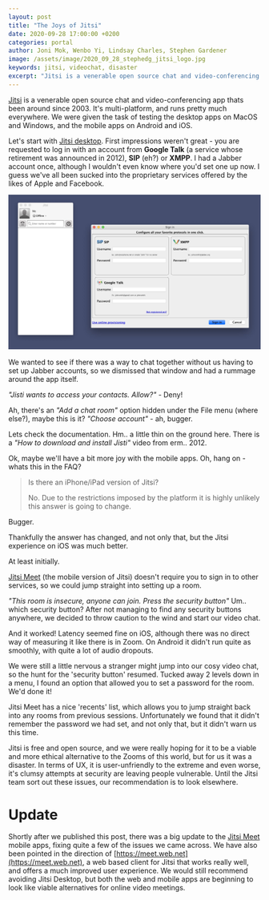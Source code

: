 ```yaml
---
layout: post
title: "The Joys of Jitsi"
date: 2020-09-28 17:00:00 +0200
categories: portal
author: Joni Mok, Wenbo Yi, Lindsay Charles, Stephen Gardener
image: /assets/image/2020_09_28_stephedg_jitsi_logo.jpg
keywords: jitsi, videochat, disaster
excerpt: "Jitsi is a venerable open source chat and video-conferencing app thats been around since 2003. It's multi-platform, and runs pretty much everywhere. We were given the task of testing the desktop apps on MacOS and Windows, and the mobile apps on Android and iOS."
---
```



[Jitsi](https://jitsi.org) is a venerable open source chat and video-conferencing app thats been around since 2003. It's multi-platform, and runs pretty much everywhere. We were given the task of testing the desktop apps on MacOS and Windows, and the mobile apps on Android and iOS.

Let's start with [Jitsi desktop](https://desktop.jitsi.org). First impressions weren't great - you are requested to log in with an account from **Google Talk** (a service whose retirement was announced in 2012), **SIP** (eh?) or **XMPP**. I had a Jabber account once, although I wouldn't even know where you'd set one up now. I guess we've all been sucked into the proprietary services offered by the likes of Apple and Facebook. 

![Jitsi Desktop.](/assets/image/2020_09_28_stephedg_jitsi_1.jpg)

We wanted to see if there was a way to chat together without us having to set up Jabber accounts, so we dismissed that window and had a rummage around the app itself.

_"Jisti wants to access your contacts. Allow?"_ - Deny! 

Ah, there's an _"Add a chat room"_ option hidden under the File menu (where else?), maybe this is it? _"Choose account"_ - ah, bugger.

Lets check the documentation. Hm.. a little thin on the ground here. There is a _"How to download and install Jisti"_ video from erm.. 2012.

Ok, maybe we'll have a bit more joy with the mobile apps. 
Oh, hang on - whats this in the FAQ?

> Is there an iPhone/iPad version of Jitsi?
> 
> No. Due to the restrictions imposed by the platform it is highly unlikely this answer is going to change. 

Bugger.

Thankfully the answer has changed, and not only that, but the Jitsi experience on iOS was much better.


At least initially.


[Jitsi Meet](https://jitsi.org) (the mobile version of Jitsi) doesn't require you to sign in to other services, so we could jump straight into setting up a room. 

_"This room is insecure, anyone can join. Press the security button"_ Um.. which security button? After not managing to find any security buttons anywhere, we decided to throw caution to the wind and start our video chat. 

And it worked! Latency seemed fine on iOS, although there was no direct way of measuring it like there is in Zoom. On Android it didn't run quite as smoothly, with quite a lot of audio dropouts.

We were still a little nervous a stranger might jump into our cosy video chat, so the hunt for the 'security button' resumed. Tucked away 2 levels down in a menu, I found an option that allowed you to set a password for the room. We'd done it!

Jitsi Meet has a nice 'recents' list, which allows you to jump straight back into any rooms from previous sessions. Unfortunately we found that it didn't remember the password we had set, and not only that, but it didn't warn us this time. 

Jitsi is free and open source, and we were really hoping for it to be a viable and more ethical alternative to the Zooms of this world, but for us it was a disaster. In terms of UX, it is user-unfriendly to the extreme and even worse, it's clumsy attempts at security are leaving people vulnerable. Until the Jitsi team sort out these issues, our recommendation is to look elsewhere.

# Update

Shortly after we published this post, there was a big update to the [Jitsi Meet](https://meet.jit.si) mobile apps, fixing quite a few of the issues we came across. We have also been pointed in the direction of [https://meet.web.net](https://meet.web.net), a web based client for Jitsi that works really well, and offers a much improved user experience. We would still recommend avoiding Jitsi Desktop, but both the web and mobile apps are beginning to look like viable alternatives for online video meetings.